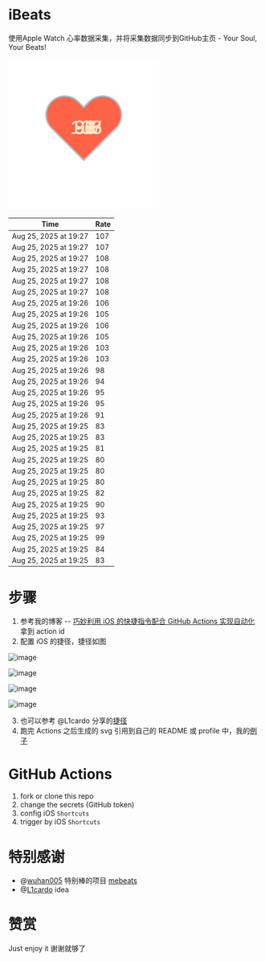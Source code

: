 # iBeats
使用Apple Watch 心率数据采集，并将采集数据同步到GitHub主页 - Your Soul, Your Beats!

![](./files/heart.svg)

<!--START_SECTION:my_heart_rate-->
| Time | Rate | 
 | ---- | ---- | 
| Aug 25, 2025 at 19:27 | 107 |
| Aug 25, 2025 at 19:27 | 107 |
| Aug 25, 2025 at 19:27 | 108 |
| Aug 25, 2025 at 19:27 | 108 |
| Aug 25, 2025 at 19:27 | 108 |
| Aug 25, 2025 at 19:27 | 108 |
| Aug 25, 2025 at 19:26 | 106 |
| Aug 25, 2025 at 19:26 | 105 |
| Aug 25, 2025 at 19:26 | 106 |
| Aug 25, 2025 at 19:26 | 105 |
| Aug 25, 2025 at 19:26 | 103 |
| Aug 25, 2025 at 19:26 | 103 |
| Aug 25, 2025 at 19:26 | 98 |
| Aug 25, 2025 at 19:26 | 94 |
| Aug 25, 2025 at 19:26 | 95 |
| Aug 25, 2025 at 19:26 | 95 |
| Aug 25, 2025 at 19:26 | 91 |
| Aug 25, 2025 at 19:25 | 83 |
| Aug 25, 2025 at 19:25 | 83 |
| Aug 25, 2025 at 19:25 | 81 |
| Aug 25, 2025 at 19:25 | 80 |
| Aug 25, 2025 at 19:25 | 80 |
| Aug 25, 2025 at 19:25 | 80 |
| Aug 25, 2025 at 19:25 | 82 |
| Aug 25, 2025 at 19:25 | 90 |
| Aug 25, 2025 at 19:25 | 93 |
| Aug 25, 2025 at 19:25 | 97 |
| Aug 25, 2025 at 19:25 | 99 |
| Aug 25, 2025 at 19:25 | 84 |
| Aug 25, 2025 at 19:25 | 83 |

<!--END_SECTION:my_heart_rate-->

# 步骤
1. 参考我的博客 -- [巧妙利用 iOS 的快捷指令配合 GitHub Actions 实现自动化](https://github.com/yihong0618/gitblog/issues/198) 拿到 action id
2. 配置 iOS 的捷径，捷径如图

![image](https://user-images.githubusercontent.com/15976103/122154218-0db0b480-ce97-11eb-93bb-5aec07c558dc.png)

![image](https://user-images.githubusercontent.com/15976103/122154236-186b4980-ce97-11eb-8e4b-70551a0391ae.png)

![image](https://user-images.githubusercontent.com/15976103/122154268-2d47dd00-ce97-11eb-902e-3acf292265a9.png)

![image](https://user-images.githubusercontent.com/15976103/122174055-fa144680-ceb4-11eb-9be2-3eb83cd516f7.png)

3. 也可以参考 @L1cardo 分享的[捷径](https://www.icloud.com/shortcuts/6ab6047b459c41ad822ad6b94b1c03d4)
4. 跑完 Actions 之后生成的 svg 引用到自己的 README 或 profile 中，我的[例子](https://github.com/yihong0618) 

# GitHub Actions

1. fork or clone this repo
2. change the secrets (GitHub token)
3. config iOS `Shortcuts` 
4. trigger by iOS `Shortcuts`

# 特别感谢
- @[wuhan005](https://github.com/wuhan005) 特别棒的项目 [mebeats](https://github.com/wuhan005/mebeats)
- @[L1cardo](https://github.com/L1cardo) idea

# 赞赏
Just enjoy it
谢谢就够了
